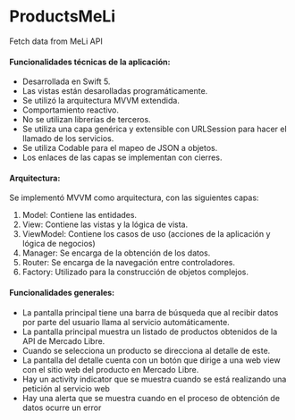 # ProductsMeLi
Fetch data from MeLi API

#### Funcionalidades técnicas de la aplicación:
- Desarrollada en Swift 5.
- Las vistas están desarolladas programáticamente.
- Se utilizó la arquitectura MVVM extendida.
- Comportamiento reactivo.
- No se utilizan librerías de terceros.
- Se utiliza una capa genérica y extensible con URLSession para hacer el llamado de los servicios.  
- Se utiliza Codable para el mapeo de JSON a objetos.
- Los enlaces de las capas se implementan con cierres.
#### Arquitectura:
Se implementó MVVM como arquitectura, con las siguientes capas:
1) Model: Contiene las entidades.
2) View: Contiene las vistas y la lógica de vista.
3) ViewModel: Contiene los casos de uso (acciones de la aplicación y lógica de negocios)
4) Manager: Se encarga de la obtención de los datos.
5) Router: Se encarga de la navegación entre controladores.
6) Factory: Utilizado para la construcción de objetos complejos.
#### Funcionalidades generales:
- La pantalla principal tiene una barra de búsqueda que al recibir datos por parte del usuario llama al servicio automáticamente.
- La pantalla principal muestra un listado de productos obtenidos de la API de Mercado Libre.
- Cuando se selecciona un producto se direcciona al detalle de este.
- La pantalla del detalle cuenta con un botón que dirige a una web view con el sitio web del producto en Mercado Libre.
- Hay un activity indicator que se muestra cuando se está realizando una petición al servicio web
- Hay una alerta que se muestra cuando en el proceso de obtención de datos ocurre un error

